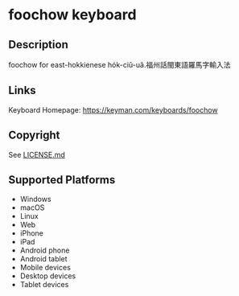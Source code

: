 foochow keyboard
==============

Description
-----------
foochow for east-hokkienese hók-ciŭ-uâ.福州話閩東語羅馬字輸入法

Links
-----
Keyboard Homepage: https://keyman.com/keyboards/foochow

Copyright
---------
See [LICENSE.md](LICENSE.md)

Supported Platforms
-------------------
 * Windows
 * macOS
 * Linux
 * Web
 * iPhone
 * iPad
 * Android phone
 * Android tablet
 * Mobile devices
 * Desktop devices
 * Tablet devices


